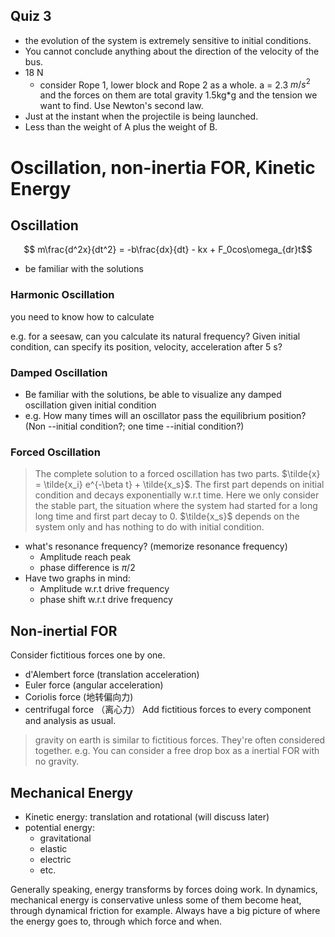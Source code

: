 ## Quiz 3
- the evolution of the system is extremely sensitive to initial conditions. 
- You cannot conclude anything about the direction of the velocity of the bus.
- 18 N
  - consider Rope 1, lower block and Rope 2 as a whole. a = 2.3 $m/s^2$ and the forces on them are total gravity 1.5kg*g and the tension we want to find. Use Newton's second law. 
- Just at the instant when the projectile is being launched.
- Less than the weight of A plus the weight of B.
  
# Oscillation, non-inertia FOR, Kinetic Energy
## Oscillation
$$ m\frac{d^2x}{dt^2} = -b\frac{dx}{dt} - kx + F_0cos\omega_{dr}t$$
- be familiar with the solutions
### Harmonic Oscillation 
you need to know how to calculate

e.g. for a seesaw, can you calculate its natural frequency? Given initial condition, can specify its position, velocity, acceleration after 5 s?
### Damped Oscillation
- Be familiar with the solutions, be able to visualize any damped oscillation given initial condition
- e.g. How many times will an oscillator pass the equilibrium position? (Non --initial condition?; one time --initial condition?)
### Forced Oscillation
> The complete solution to a forced oscillation has two parts. $\tilde{x} = \tilde{x_i} e^{-\beta t} + \tilde{x_s}$. The first part depends on initial condition and decays exponentially w.r.t time. Here we only consider the stable part, the situation where the system had started for a long long time and first part decay to 0. $\tilde{x_s}$ depends on the system only and has nothing to do with initial condition. 
- what's resonance frequency? (memorize resonance frequency)
  - Amplitude reach peak
  - phase difference is $\pi/2$
- Have two graphs in mind:
  - Amplitude w.r.t drive frequency
  - phase shift w.r.t drive frequency

## Non-inertial FOR
Consider fictitious forces one by one. 
- d'Alembert force (translation acceleration)
- Euler force (angular acceleration)
- Coriolis force  (地转偏向力)
- centrifugal force （离心力）
Add fictitious forces to every component and analysis as usual. 
> gravity on earth is similar to fictitious forces. They're often considered together. e.g. You can consider a free drop box as a inertial FOR with no gravity. 

## Mechanical Energy
- Kinetic energy: translation and rotational (will discuss later)
- potential energy: 
  - gravitational
  - elastic
  - electric
  - etc. 

Generally speaking, energy transforms by forces doing work. In dynamics, mechanical energy is conservative unless some of them become heat, through dynamical friction for example. Always have a big picture of where the energy goes to, through which force and when. 
